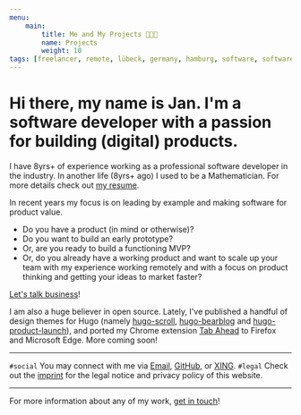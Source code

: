 ```yaml
---
menu:
    main:
        title: Me and My Projects 👨🏻‍🌾
        name: Projects
        weight: 10
tags: [freelancer, remote, lübeck, germany, hamburg, software, software development, consulting, product thinker, lead developer, yoga, yoga teacher, yoga courses, personal training]
---
```


# Hi there, my name is Jan. I'm a software developer with a passion for building (digital) products.

I have 8yrs+ of experience working as a professional software developer in the industry. In another life (8yrs+ ago) I used to be a Mathematician. For more details check out [my resume][resume-url].

In recent years my focus is on leading by example and making software for product value.

* Do you have a product (in mind or otherwise)?
* Do you want to build an early prototype?
* Or, are you ready to build a functioning MVP?
* Or, do you already have a working product and want to scale up your team with my experience working remotely and with a focus on product thinking and getting your ideas to market faster?

[Let's talk business](mailto:jan@janraasch.com)!

I am also a huge believer in open source. Lately, I've published a handful of design themes for Hugo (namely [hugo-scroll][hugo-scroll-url], [hugo-bearblog][hugo-bearblog-url] and [hugo-product-launch][hugo-product-launch-url]), and ported my Chrome extension [Tab Ahead][tab-ahead-url] to Firefox and Microsoft Edge. More coming soon!

<!-- Oh, and I do teach Yoga as well. It's just that this particular website is not aware of that (yet?!). -->

---

`#social` You may connect with me via [Email][connect-mail-url], [GitHub][connect-github-url], or [XING][connect-xing-url].
`#legal` Check out the [imprint][imprint-url] for the legal notice and privacy policy of this website.

---

For more information about any of my work, [get in touch][connect-mail-url]!

[hugo-scroll-url]: https://github.com/janraasch/hugo-scroll
[hugo-bearblog-url]: https://github.com/janraasch/hugo-bearblog
[hugo-product-launch-url]: https://github.com/janraasch/hugo-product-launch
[tab-ahead-url]: https://github.com/janraasch/tab-ahead
[connect-mail-url]: mailto:jan@janraasch.com
[connect-github-url]: https://github.com/janraasch/
[connect-xing-url]: https://www.xing.com/profile/Jan_Raasch/
[imprint-url]: imprint/
[resume-url]: resume/
